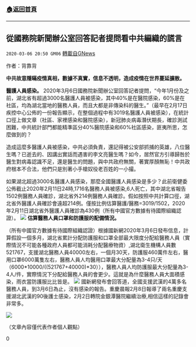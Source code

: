 ###  [:house:返回首頁](https://github.com/ourhimalayas/txt)
---

## 從國務院新聞辦公室回答記者提問看中共編織的謊言
`2020-03-06 20:50 GM06` [轉載自GNews](https://gnews.org/zh-hant/132546/)

作者：背靠背

**中共故意隱瞞疫情真相，數據不真實，信息不透明，造成疫情在世界蔓延擴散。**

**醫護人員感染。** 2020年3月6日國務院新聞辦公室回答記者提問，“今年1月份及之前，湖北省有超過3000名醫護人員被感染，其中40%是在醫院感染，60%是在社區，均為湖北當地的醫務人員，而且大都是非傳染科的醫生。”（最早在2月17日疾控中心公佈的一份報告顯示，在整個過程中有3019名醫護人員被感染），在統計口徑上做文章（社區、家裡感染和醫院感染），新冠肺炎病毒潛伏期長，確診測試困難，中共統計部門都能精準區分40%醫院感染和60%社區感染，匪夷所思，怎麼做到的？

造成這麼多醫護人員被感染，中共必須負責，還記得被公安部抓捕的英雄，八位醫生嗎？已逝去的、因講出實話而遇害的李文亮醫生嗎？如今，居然官方引導歸咎於醫生對病毒認識不足，還是醫生的問題，與中共政府無關，著實厚顏無恥！中共政府根本不合法，他們只是別著小手槍奴役老百姓的一小撮。

如果湖北超過3000名醫護人員感染，那麼全國醫護人員感染是多少？此前衛健委公佈截止2020年2月11日24時,1716名醫務人員被感染,6人死亡，其中湖北省報告1502例醫務人員確診，湖北省外214例醫務人員確診。假如按照中共計算口徑，湖北省外醫護人員確診會遠超214例。僅按比例估算醫護/醫務=3019/1502，2020年2月11日湖北省外醫護人員確診為430例（所有中國官方數據有待國際組織認證）。
![](https://s3-ap-northeast-1.amazonaws.com/news.guo.offload.media/wp-content/uploads/2020/03/06204453/4.jpg)
**估算醫務人員口罩和防護服的配備情況。**

（所有中國官方數據有待國際組織認證）根據國新網2020年3月6日發布信息，計算假設一個多月，湖北省累計分配防護服和口罩全部最大限度分配給醫務人員（實際情況不可能各種政府人員都可能消耗分配醫療物資）,湖北衛生機構人員數521767，支援湖北醫務人員40000左右，一個月30天，防護服460萬件左右，醫用口罩6000萬隻左右，醫務人員人均醫用口罩最大分配量為3-4只/天（6000\*10000/((521767+40000)\*30）），醫務人員人均防護服最大分配量為3-4人/件，實際情況下分配給醫務人員的會更少。這就是為什麼醫務人員大面積感染，雨衣當防護服比比皆是。
![](https://s3-ap-northeast-1.amazonaws.com/news.guo.offload.media/wp-content/uploads/2020/03/06204705/5.jpg)
國新網發布會回答道，全國支援武漢的4萬多名醫務人員，到3月6日為止，沒有感染的報告。重慶晨報2月8日報導了兩名重慶支援湖北武漢的90後護士感染，2月2日轉院金銀潭醫院繼續治療,相信這樣的記錄會非常多。

![](https://s3-ap-northeast-1.amazonaws.com/news.guo.offload.media/wp-content/uploads/2020/03/06204757/6.jpg)

（文章內容僅代表作者個人觀點）

0
